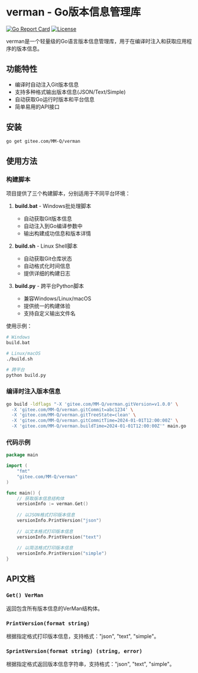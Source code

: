# verman - Go版本信息管理库

[![Go Report Card](https://goreportcard.com/badge/github.com/your-username/verman)](https://goreportcard.com/report/github.com/your-username/verman)
[![License](https://img.shields.io/badge/license-MIT-blue.svg)](LICENSE)

verman是一个轻量级的Go语言版本信息管理库，用于在编译时注入和获取应用程序的版本信息。

## 功能特性

- 编译时自动注入Git版本信息
- 支持多种格式输出版本信息(JSON/Text/Simple)
- 自动获取Go运行时版本和平台信息
- 简单易用的API接口

## 安装

```bash
go get gitee.com/MM-Q/verman
```

## 使用方法

### 构建脚本

项目提供了三个构建脚本，分别适用于不同平台环境：

1. **build.bat** - Windows批处理脚本
   - 自动获取Git版本信息
   - 自动注入到Go编译参数中
   - 输出构建成功信息和版本详情

2. **build.sh** - Linux Shell脚本
   - 自动获取Git仓库状态
   - 自动格式化时间信息
   - 提供详细的构建日志

3. **build.py** - 跨平台Python脚本
   - 兼容Windows/Linux/macOS
   - 提供统一的构建体验
   - 支持自定义输出文件名

使用示例：
```bash
# Windows
build.bat

# Linux/macOS
./build.sh

# 跨平台
python build.py
```

### 编译时注入版本信息

```bash
go build -ldflags "-X 'gitee.com/MM-Q/verman.gitVersion=v1.0.0' \
  -X 'gitee.com/MM-Q/verman.gitCommit=abc1234' \
  -X 'gitee.com/MM-Q/verman.gitTreeState=clean' \
  -X 'gitee.com/MM-Q/verman.gitCommitTime=2024-01-01T12:00:00Z' \
  -X 'gitee.com/MM-Q/verman.buildTime=2024-01-01T12:00:00Z'" main.go
```

### 代码示例

```go
package main

import (
	"fmt"
	"gitee.com/MM-Q/verman"
)

func main() {
	// 获取版本信息结构体
	versionInfo := verman.Get()
	
	// 以JSON格式打印版本信息
	versionInfo.PrintVersion("json")
	
	// 以文本格式打印版本信息
	versionInfo.PrintVersion("text")
	
	// 以简洁格式打印版本信息
	versionInfo.PrintVersion("simple")
}
```

## API文档

### `Get() VerMan`

返回包含所有版本信息的VerMan结构体。

### `PrintVersion(format string)`

根据指定格式打印版本信息，支持格式："json", "text", "simple"。

### `SprintVersion(format string) (string, error)`

根据指定格式返回版本信息字符串，支持格式："json", "text", "simple"。
